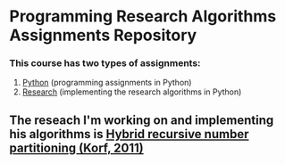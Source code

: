 # Programming Research Algorithms Assignments Repository

### This course has two types of assignments:
1. [Python](Python) (programming assignments in Python)
2. [Research](Research) (implementing the research algorithms in Python)

## The reseach I'm working on and implementing his algorithms is [Hybrid recursive number partitioning (Korf, 2011)](http://citeseerx.ist.psu.edu/viewdoc/download?rep=rep1&type=pdf&doi=10.1.1.208.2132)
